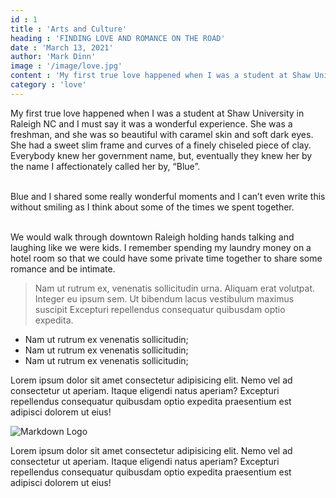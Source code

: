 ```yaml
---
id : 1
title : 'Arts and Culture'
heading : 'FINDING LOVE AND ROMANCE ON THE ROAD'
date : 'March 13, 2021'
author: 'Mark Dinn'
image : '/image/love.jpg'
content : 'My first true love happened when I was a student at Shaw University in Raleigh NC and I must say it was a wonderful experience. She was a freshman, and she was so beautiful with caramel skin and soft dark eyes. She had a sweet slim frame and curves of a finely chiseled piece of clay. Everybody knew her government name, but, eventually they knew her by the name I affectionately called her by, “Blue”.'
category : 'love'
---
```




My first true love happened when I was a student at Shaw University in Raleigh NC and I must say it was a wonderful experience. She was a freshman, and she was so beautiful with caramel skin and soft dark eyes. She had a sweet slim frame and curves of a finely chiseled piece of clay. Everybody knew her government name, but, eventually they knew her by the name I affectionately called her by, “Blue”.</br><br>

Blue and I shared some really wonderful moments and I can’t even write this without smiling as I think about some of the times we spent together.</br> <br>

We would walk through downtown Raleigh holding hands talking and laughing like we were kids. I remember spending my laundry money on a hotel room so that we could have some private time together to share some romance and be intimate.

> Nam ut rutrum ex, venenatis sollicitudin urna. Aliquam erat volutpat. Integer eu ipsum sem. Ut bibendum lacus vestibulum maximus suscipit Excepturi repellendus consequatur quibusdam optio expedita.

* Nam ut rutrum ex venenatis sollicitudin;
* Nam ut rutrum ex venenatis sollicitudin;
* Nam ut rutrum ex venenatis sollicitudin;

Lorem ipsum dolor sit amet consectetur adipisicing elit. Nemo vel ad consectetur ut aperiam. Itaque eligendi natus aperiam? Excepturi repellendus consequatur quibusdam optio expedita praesentium est adipisci dolorem ut eius!

![Markdown Logo](image/travel-photography-career-sahara-morocco-camels-hillary-fox.jpg)

Lorem ipsum dolor sit amet consectetur adipisicing elit. Nemo vel ad consectetur ut aperiam. Itaque eligendi natus aperiam? Excepturi repellendus consequatur quibusdam optio expedita praesentium est adipisci dolorem ut eius!





